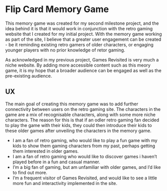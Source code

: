 <h1>Flip Card Memory Game</h1>

<p>This memory game was created for my second milestone project, and the idea behind it is that it would work in conjunction with
the retro gaming website that I created for my initial project. With the memory game working as part of the site, I believe that a greater
user engagement can be created - be it reminding existing retro gamers of older characters, or engaging younger players with no prior
knowledge of retor gaming.</p>
<p>As acknowledged in my previous project, Games Revisited is very much a niche website. By adding more accessible content such as this meory game, it
is my hope that a broader audience can be engaged as well as the pre-existing audience.</p>
<h2>UX</h2>
<p>The main goal of creating this memory game was to add further connectivity between users on the retro gaming site. The characters
in the game are a mix of recognisable characters, along with some more niche characters. The reason for this is that if an odler retro gaming fan
decided to play the game with their kids, they could then introduce their kids to these older games after unveiling the characters in the memory game.</p>
<ul>
<li>I am a fan of retro gaming, who would like to play a fun game with my kids to show them gaming characters from my past, perhaps getting them interested in older games.</li>
<li>I am a fan of retro gaming who would like to discover games i haven’t played before in a fun and casual manner.</li>
<li>I’m a big fan of gaming, but am unfamiliar with older games, and I’d like to find out more.</li>
<li>I’m a frequent visitor of Games Revisited, and would like to see a little more fun and interactivity implemented in the site.</li>
</ul>